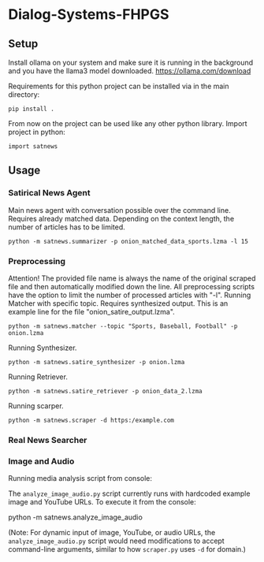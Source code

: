 # Dialog-Systems-FHPGS

## Setup
Install ollama on your system and make sure it is running in the background and you have the llama3 model downloaded.
https://ollama.com/download

Requirements for this python project can be installed via in the main directory:
````
pip install .
````

From now on the project can be used like any other python library.
Import project in python:
````
import satnews
````

## Usage

### Satirical News Agent
Main news agent with conversation possible over the command line. Requires already matched data. Depending on the 
context length, the number of articles has to be limited.
````
python -m satnews.summarizer -p onion_matched_data_sports.lzma -l 15
````

### Preprocessing
Attention! The provided file name is always the name of the original scraped file and then automatically modified down the line.
All preprocessing scripts have the option to limit the number of processed articles with "-l".
Running Matcher with specific topic. Requires synthesized output. This is an example line for the file "onion_satire_output.lzma".
````
python -m satnews.matcher --topic "Sports, Baseball, Football" -p onion.lzma
````

Running Synthesizer.
````
python -m satnews.satire_synthesizer -p onion.lzma
````

Running Retriever.
````
python -m satnews.satire_retriever -p onion_data_2.lzma
````

Running scarper.
````
python -m satnews.scraper -d https:/example.com
````

### Real News Searcher

### Image and Audio

Running media analysis script from console:

The `analyze_image_audio.py` script currently runs with hardcoded example image and YouTube URLs. To execute it from the console:

python -m satnews.analyze_image_audio


(Note: For dynamic input of image, YouTube, or audio URLs, the `analyze_image_audio.py` script would need modifications to accept command-line arguments, similar to how `scraper.py` uses `-d` for domain.)
```
